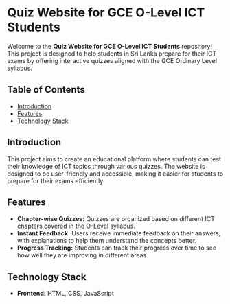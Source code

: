 
# Quiz Website for GCE O-Level ICT Students

Welcome to the **Quiz Website for GCE O-Level ICT Students** repository! This project is designed to help students in Sri Lanka prepare for their ICT exams by offering interactive quizzes aligned with the GCE Ordinary Level syllabus.

## Table of Contents

- [Introduction](#introduction)
- [Features](#features)
- [Technology Stack](#technology-stack)


## Introduction

This project aims to create an educational platform where students can test their knowledge of ICT topics through various quizzes. The website is designed to be user-friendly and accessible, making it easier for students to prepare for their exams efficiently.

## Features

- **Chapter-wise Quizzes:** Quizzes are organized based on different ICT chapters covered in the O-Level syllabus.
- **Instant Feedback:** Users receive immediate feedback on their answers, with explanations to help them understand the concepts better.
- **Progress Tracking:** Students can track their progress over time to see how well they are improving in different areas.


## Technology Stack

- **Frontend:** HTML, CSS, JavaScript

